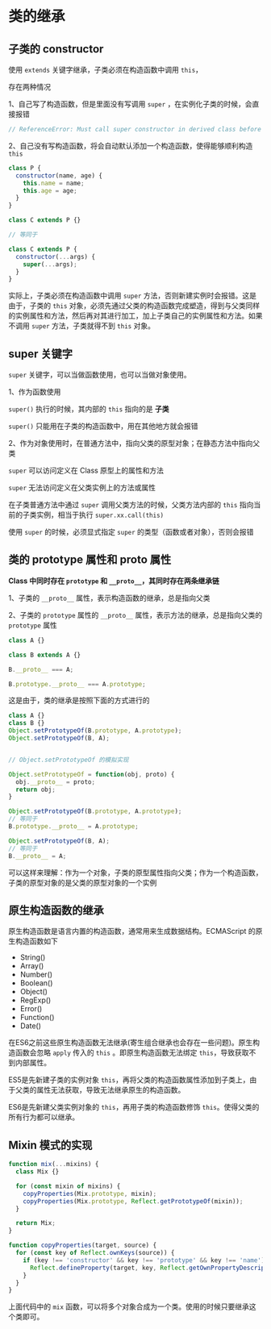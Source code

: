# 类的继承

## 子类的 constructor

使用 `extends` 关键字继承，子类必须在构造函数中调用 `this`，

存在两种情况

1、自己写了构造函数，但是里面没有写调用 `super` ，在实例化子类的时候，会直接报错

```js
// ReferenceError: Must call super constructor in derived class before accessing 'this' or returning from derived constructor
```

2、自己没有写构造函数，将会自动默认添加一个构造函数，使得能够顺利构造 `this`

```js
class P {
  constructor(name, age) {
    this.name = name;
    this.age = age;
  }
}

class C extends P {}

// 等同于

class C extends P {
  constructor(...args) {
    super(...args);
  }
}

```

实际上，子类必须在构造函数中调用 `super` 方法，否则新建实例时会报错。这是由于，子类的 `this` 对象，必须先通过父类的构造函数完成塑造，得到与父类同样的实例属性和方法，然后再对其进行加工，加上子类自己的实例属性和方法。如果不调用 `super` 方法，子类就得不到 `this` 对象。


## super 关键字

`super` 关键字，可以当做函数使用，也可以当做对象使用。

1、作为函数使用

`super()` 执行的时候，其内部的 `this` 指向的是 **子类**

`super()` 只能用在子类的构造函数中，用在其他地方就会报错

2、作为对象使用时，在普通方法中，指向父类的原型对象；在静态方法中指向父类

`super` 可以访问定义在 Class 原型上的属性和方法

`super` 无法访问定义在父类实例上的方法或属性

在子类普通方法中通过 `super` 调用父类方法的时候，父类方法内部的 `this` 指向当前的子类实例，相当于执行 `super.xx.call(this)`

使用 `super` 的时候，必须显式指定 `super` 的类型（函数或者对象），否则会报错

## 类的 prototype 属性和 __proto__ 属性

**Class 中同时存在 `prototype` 和 `__proto__`，其同时存在两条继承链**

1、子类的 `__proto__` 属性，表示构造函数的继承，总是指向父类

2、子类的 `prototype` 属性的 `__proto__` 属性，表示方法的继承，总是指向父类的 `prototype` 属性

```js
class A {}

class B extends A {}

B.__proto__ === A;

B.prototype.__proto__ === A.prototype;
```

这是由于，类的继承是按照下面的方式进行的

```js
class A {}
class B {}
Object.setPrototypeOf(B.prototype, A.prototype);
Object.setPrototypeOf(B, A);


// Object.setPrototypeOf 的模拟实现

Object.setPrototypeOf = function(obj, proto) {
  obj.__proto__ = proto;
  return obj;
}

```


```js
Object.setPrototypeOf(B.prototype, A.prototype);
// 等同于
B.prototype.__proto__ = A.prototype;

Object.setPrototypeOf(B, A);
// 等同于
B.__proto__ = A;

```

可以这样来理解：作为一个对象，子类的原型属性指向父类；作为一个构造函数，子类的原型对象的是父类的原型对象的一个实例

## 原生构造函数的继承

原生构造函数是语言内置的构造函数，通常用来生成数据结构。ECMAScript 的原生构造函数如下

- String()
- Array()
- Number()
- Boolean()
- Object()
- RegExp()
- Error()
- Function()
- Date()

在ES6之前这些原生构造函数无法继承(寄生组合继承也会存在一些问题)。原生构造函数会忽略 `apply` 传入的 `this` 。即原生构造函数无法绑定 `this`，导致获取不到内部属性。

ES5是先新建子类的实例对象 `this`，再将父类的构造函数属性添加到子类上，由于父类的属性无法获取，导致无法继承原生的构造函数。

ES6是先新建父类实例对象的 `this`，再用子类的构造函数修饰 `this`。使得父类的所有行为都可以继承。

## Mixin 模式的实现

```js
function mix(...mixins) {
  class Mix {}

  for (const mixin of mixins) {
    copyProperties(Mix.prototype, mixin);
    copyProperties(Mix.prototype, Reflect.getPrototypeOf(mixin));
  }

  return Mix;
}

function copyProperties(target, source) {
  for (const key of Reflect.ownKeys(source)) {
    if (key !== 'constructor' && key !== 'prototype' && key !== 'name') {
      Reflect.defineProperty(target, key, Reflect.getOwnPropertyDescriptor(source, key));
    }
  }
}
```

上面代码中的 `mix` 函数，可以将多个对象合成为一个类。使用的时候只要继承这个类即可。
